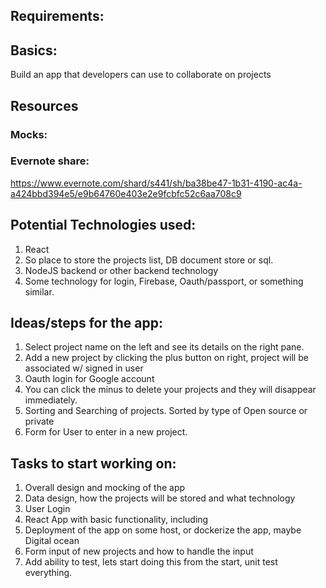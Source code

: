 ## Requirements:

## Basics:

Build an app that developers can use to collaborate on projects

## Resources

### Mocks:

### Evernote share:

https://www.evernote.com/shard/s441/sh/ba38be47-1b31-4190-ac4a-a424bbd394e5/e9b64760e403e2e9fcbfc52c6aa708c9

## Potential Technologies used:

1. React
2. So place to store the projects list, DB document store or sql.
3. NodeJS backend or other backend technology
4. Some technology for login, Firebase, Oauth/passport, or something similar.

## Ideas/steps for the app:

1. Select project name on the left and see its details on the right pane.
2. Add a new project by clicking the plus button on right, project will be associated w/ signed in user
3. Oauth login for Google account
4. You can click the minus to delete your projects and they will disappear immediately.
5. Sorting and Searching of projects. Sorted by type of Open source or private
6. Form for User to enter in a new project.

## Tasks to start working on:

1. Overall design and mocking of the app
2. Data design, how the projects will be stored and what technology
3. User Login
4. React App with basic functionality, including
5. Deployment of the app on some host, or dockerize the app, maybe Digital ocean
6. Form input of new projects and how to handle the input
7. Add ability to test, lets start doing this from the start, unit test everything.
